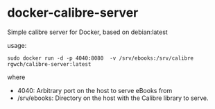 # docker-calibre-server

Simple calibre server for Docker, based on debian:latest

usage:

    sudo docker run -d -p 4040:8080  -v /srv/ebooks:/srv/calibre rgwch/calibre-server:latest

where

* 4040: Arbitrary port on the host to serve eBooks from
* /srv/ebooks: Directory on the host with the Calibre library to serve.
